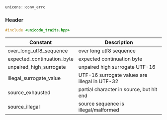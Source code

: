 ```c++
unicons::conv_errc
```
### Header

```c++
#include <unicode_traits.hpp>
```
Constant                   |Description
---------------------------|------------------------------
over_long_utf8_sequence    | over long utf8 sequence
expected_continuation_byte | expected continuation byte    
unpaired_high_surrogate    | unpaired high surrogate UTF-16
illegal_surrogate_value    | UTF-16 surrogate values are illegal in UTF-32
source_exhausted           | partial character in source, but hit end
source_illegal             | source sequence is illegal/malformed


